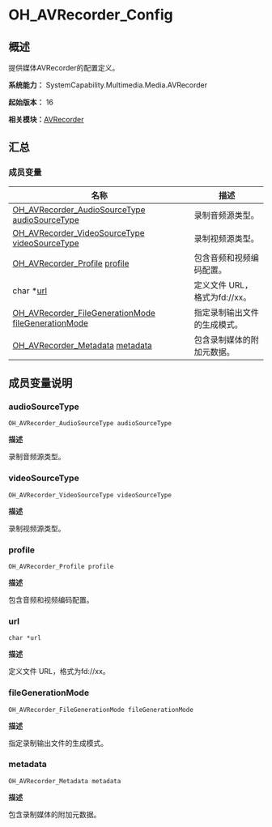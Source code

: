 # OH_AVRecorder_Config


## 概述

提供媒体AVRecorder的配置定义。

**系统能力：** SystemCapability.Multimedia.Media.AVRecorder

**起始版本：** 16

**相关模块：**[AVRecorder](_a_v_recorder.md)


## 汇总


### 成员变量

| 名称 | 描述 | 
| -------- | -------- |
| [OH_AVRecorder_AudioSourceType](_a_v_recorder.md#oh_avrecorder_audiosourcetype) [audioSourceType](#audiosourcetype) | 录制音频源类型。 | 
| [OH_AVRecorder_VideoSourceType](_a_v_recorder.md#oh_avrecorder_videosourcetype) [videoSourceType](#videosourcetype) | 录制视频源类型。 | 
| [OH_AVRecorder_Profile](_o_h___a_v_recorder___profile.md) [profile](#profile) | 包含音频和视频编码配置。 | 
| char \*[url](#url) | 定义文件 URL，格式为fd://xx。 | 
| [OH_AVRecorder_FileGenerationMode](_a_v_recorder.md#oh_avrecorder_filegenerationmode) [fileGenerationMode](#filegenerationmode) | 指定录制输出文件的生成模式。 | 
| [OH_AVRecorder_Metadata](_o_h___a_v_recorder___metadata.md) [metadata](#metadata) | 包含录制媒体的附加元数据。 | 


## 成员变量说明


### audioSourceType

```
OH_AVRecorder_AudioSourceType audioSourceType
```

**描述**

录制音频源类型。


### videoSourceType

```
OH_AVRecorder_VideoSourceType videoSourceType
```

**描述**

录制视频源类型。


### profile

```
OH_AVRecorder_Profile profile
```

**描述**

包含音频和视频编码配置。


### url

```
char *url
```

**描述**

定义文件 URL，格式为fd://xx。


### fileGenerationMode

```
OH_AVRecorder_FileGenerationMode fileGenerationMode
```

**描述**

指定录制输出文件的生成模式。


### metadata

```
OH_AVRecorder_Metadata metadata
```

**描述**

包含录制媒体的附加元数据。
